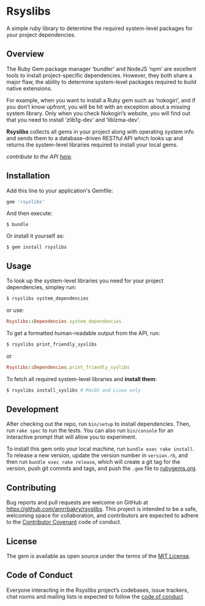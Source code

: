 # Rsyslibs

A simple ruby library to determine the required system-level packages for your project dependencies.

## Overview

The Ruby Gem package manager ‘bundler’ and NodeJS ‘npm’ are excellent tools to install
project-specific dependencies.
However, they both share a major flaw, the ability to determine system-level packages required
to build native extensions.

For example, when you want to install a Ruby gem such as ‘nokogiri’, and if you don’t know
upfront, you will be hit with an exception about a missing system library. Only when you check
Nokogiri’s website, you will find out that you need to install ‘zlib1g-dev’ and ‘liblzma-dev’.

**Rsyslibs** collects all gems in your project along with operating system info and sends them to a database-driven RESTful API which looks up and returns the system-level libraries required to install your local gems.

*contribute to the API [here](https://github.com/Amrrbakry/rsyslibs_api).*

## Installation

Add this line to your application's Gemfile:

```ruby
gem 'rsyslibs'
```

And then execute:

    $ bundle

Or install it yourself as:

    $ gem install rsyslibs

## Usage

To look up the system-level libraries you need for your project dependencies, simpley run:

```ruby
$ rsyslibs system_dependencies
```


or use:

```ruby
Rsyslibs::Dependencies.system_dependencies
```


To get a formatted human-readable output from the API, run:

```ruby
$ rsyslibs print_friendly_syslibs
```

or

```ruby
Rsyslibs::Dependencies.print_friendly_syslibs
```

To fetch all required system-level libraries and **install them**:

```ruby
$ rsyslibs install_syslibs # MacOS and Linux only
```


## Development

After checking out the repo, run `bin/setup` to install dependencies. Then, run `rake spec` to run the tests. You can also run `bin/console` for an interactive prompt that will allow you to experiment.

To install this gem onto your local machine, run `bundle exec rake install`. To release a new version, update the version number in `version.rb`, and then run `bundle exec rake release`, which will create a git tag for the version, push git commits and tags, and push the `.gem` file to [rubygems.org](https://rubygems.org).

## Contributing

Bug reports and pull requests are welcome on GitHub at https://github.com/amrrbakry/rsyslibs. This project is intended to be a safe, welcoming space for collaboration, and contributors are expected to adhere to the [Contributor Covenant](http://contributor-covenant.org) code of conduct.

## License

The gem is available as open source under the terms of the [MIT License](http://opensource.org/licenses/MIT).

## Code of Conduct

Everyone interacting in the Rsyslibs project’s codebases, issue trackers, chat rooms and mailing lists is expected to follow the [code of conduct](https://github.com/amrrbakry/rsyslibs/blob/master/CODE_OF_CONDUCT.md).
